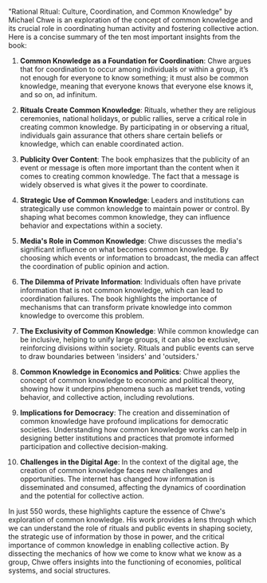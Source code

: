 "Rational Ritual: Culture, Coordination, and Common Knowledge" by Michael Chwe is an exploration of the concept of common knowledge and its crucial role in coordinating human activity and fostering collective action. Here is a concise summary of the ten most important insights from the book:

1. **Common Knowledge as a Foundation for Coordination**: Chwe argues that for coordination to occur among individuals or within a group, it’s not enough for everyone to know something; it must also be common knowledge, meaning that everyone knows that everyone else knows it, and so on, ad infinitum.

2. **Rituals Create Common Knowledge**: Rituals, whether they are religious ceremonies, national holidays, or public rallies, serve a critical role in creating common knowledge. By participating in or observing a ritual, individuals gain assurance that others share certain beliefs or knowledge, which can enable coordinated action.

3. **Publicity Over Content**: The book emphasizes that the publicity of an event or message is often more important than the content when it comes to creating common knowledge. The fact that a message is widely observed is what gives it the power to coordinate.

4. **Strategic Use of Common Knowledge**: Leaders and institutions can strategically use common knowledge to maintain power or control. By shaping what becomes common knowledge, they can influence behavior and expectations within a society.

5. **Media's Role in Common Knowledge**: Chwe discusses the media's significant influence on what becomes common knowledge. By choosing which events or information to broadcast, the media can affect the coordination of public opinion and action.

6. **The Dilemma of Private Information**: Individuals often have private information that is not common knowledge, which can lead to coordination failures. The book highlights the importance of mechanisms that can transform private knowledge into common knowledge to overcome this problem.

7. **The Exclusivity of Common Knowledge**: While common knowledge can be inclusive, helping to unify large groups, it can also be exclusive, reinforcing divisions within society. Rituals and public events can serve to draw boundaries between 'insiders' and 'outsiders.'

8. **Common Knowledge in Economics and Politics**: Chwe applies the concept of common knowledge to economic and political theory, showing how it underpins phenomena such as market trends, voting behavior, and collective action, including revolutions.

9. **Implications for Democracy**: The creation and dissemination of common knowledge have profound implications for democratic societies. Understanding how common knowledge works can help in designing better institutions and practices that promote informed participation and collective decision-making.

10. **Challenges in the Digital Age**: In the context of the digital age, the creation of common knowledge faces new challenges and opportunities. The internet has changed how information is disseminated and consumed, affecting the dynamics of coordination and the potential for collective action.

In just 550 words, these highlights capture the essence of Chwe's exploration of common knowledge. His work provides a lens through which we can understand the role of rituals and public events in shaping society, the strategic use of information by those in power, and the critical importance of common knowledge in enabling collective action. By dissecting the mechanics of how we come to know what we know as a group, Chwe offers insights into the functioning of economies, political systems, and social structures.